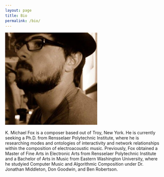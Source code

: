 ```yaml
---
layout: page
title: Bio
permalink: /bio/
---
```

<img class="center" src="/assets/images/kmf.jpg" />

K. Michael Fox is a composer based out of Troy, New York. He is currently seeking a Ph.D. from Rensselaer Polytechnic Institute, where he is researching modes and ontologies of interactivity and network relationships within the composition of electroacoustic music. Previously, Fox obtained a Master of Fine Arts in Electronic Arts from Rensselaer Polytechnic Institute and a Bachelor of Arts in Music from Eastern Washington University, where he studyied Computer Music and Algorithmic Composition under Dr. Jonathan Middleton, Don Goodwin, and Ben Robertson.